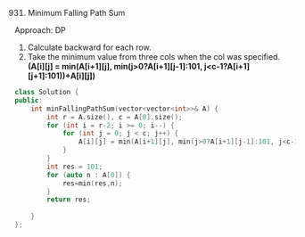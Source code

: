 931. Minimum Falling Path Sum

Approach: DP

1. Calculate backward for each row.
2. Take the minimum value from three cols when the col was specified. **(A\[i][j] = min(A\[i+1][j], min(j>0?A\[i+1][j-1]:101, j<c-1?A\[i+1][j+1]:101))+A[i][j])**

```c++
class Solution {
public:
    int minFallingPathSum(vector<vector<int>>& A) {
        int r = A.size(), c = A[0].size();
        for (int i = r-2; i >= 0; i--) {
            for (int j = 0; j < c; j++) {
                A[i][j] = min(A[i+1][j], min(j>0?A[i+1][j-1]:101, j<c-1?A[i+1][j+1]:101))+A[i][j];
            }
        }
        int res = 101;
        for (auto n : A[0]) {
            res=min(res,n);
        }
        return res;
        
    }
};
```

